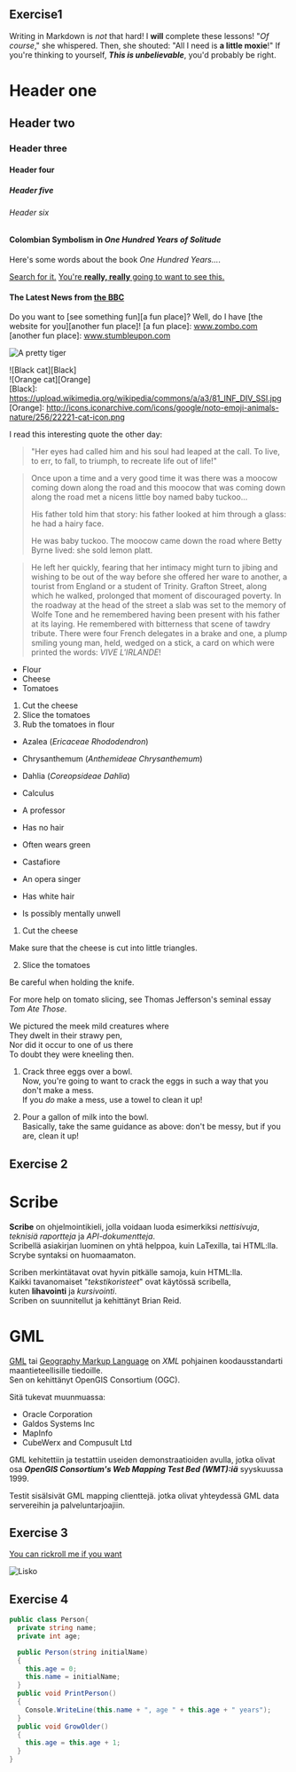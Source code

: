 ## Exercise1

Writing in Markdown is _not_ that hard!
I **will** complete these lessons!
"_Of course_," she whispered. Then, she shouted: "All I need is **a little moxie**!"
If you're thinking to yourself, **_This is unbelievable_**, you'd probably be right.

# Header one
## Header two
### Header three
#### Header four
##### Header five
###### Header six

#### Colombian Symbolism in _One Hundred Years of Solitude_
Here's some words about the book _One Hundred Years..._.

[Search for it.](www.google.com)
[You're **really, really** going to want to see this.](www.dailykitten.com)
#### The Latest News from [the BBC](www.bbc.com/news)

Do you want to [see something fun][a fun place]?
Well, do I have [the website for you][another fun place]!
[a fun place]: www.zombo.com
[another fun place]: www.stumbleupon.com

![A pretty tiger](https://upload.wikimedia.org/wikipedia/commons/5/56/Tiger.50.jpg)


![Black cat][Black]  
![Orange cat][Orange]  
[Black]:  https://upload.wikimedia.org/wikipedia/commons/a/a3/81_INF_DIV_SSI.jpg    
[Orange]: http://icons.iconarchive.com/icons/google/noto-emoji-animals-nature/256/22221-cat-icon.png

I read this interesting quote the other day:
> "Her eyes had called him and his soul had leaped at the call. To live, to err, to fall, to triumph, to recreate life out of life!"

>Once upon a time and a very good time it was there was a moocow coming down along the road and this moocow that was coming down along the road met a nicens little boy named baby tuckoo...
>
>His father told him that story: his father looked at him through a glass: he had a hairy face.
>
>He was baby tuckoo. The moocow came down the road where Betty Byrne lived: she sold lemon platt.

>He left her quickly, fearing that her intimacy might turn to jibing and wishing to be out of the way before she offered her ware to another, a tourist from England or a student of Trinity. Grafton Street, along which he walked, prolonged that moment of discouraged poverty. In the roadway at the head of the street a slab was set to the memory of Wolfe Tone and he remembered having been present with his father at its laying. He remembered with bitterness that scene of tawdry tribute. There were four French delegates in a brake and one, a plump smiling young man, held, wedged on a stick, a card on which were printed the words: _VIVE L'IRLANDE_!

* Flour
* Cheese
* Tomatoes

1. Cut the cheese
2. Slice the tomatoes
3. Rub the tomatoes in flour

* Azalea (_Ericaceae Rhododendron_)
* Chrysanthemum (_Anthemideae Chrysanthemum_)
* Dahlia (_Coreopsideae Dahlia_)

* Calculus
 * A professor
 * Has no hair
 * Often wears green
* Castafiore
 * An opera singer
 * Has white hair
  * Is possibly mentally unwell

  1. Cut the cheese

 Make sure that the cheese is cut into little triangles.

2. Slice the tomatoes

 Be careful when holding the knife.

 For more help on tomato slicing, see Thomas Jefferson's    seminal essay _Tom Ate Those_.

 We pictured the meek mild creatures where  
They dwelt in their strawy pen,  
Nor did it occur to one of us there  
To doubt they were kneeling then.

1. Crack three eggs over a bowl.  
 Now, you're going to want to crack the eggs in such a way that you don't make a mess.  
If you _do_ make a mess, use a towel to clean it up!

2. Pour a gallon of milk into the bowl.  
 Basically, take the same guidance as above: don't be messy, but if you are, clean it up!

 ## Exercise 2

 # Scribe

  **Scribe** on ohjelmointikieli, jolla voidaan luoda esimerkiksi _nettisivuja_,   
 _teknisiä raportteja_ ja _API-dokumentteja_.  
 Scribellä asiakirjan luominen on yhtä helppoa, kuin LaTexilla, tai HTML:lla.  
 Scrybe syntaksi on huomaamaton.  

  Scriben merkintätavat ovat hyvin pitkälle samoja, kuin HTML:lla.  
 Kaikki tavanomaiset "_tekstikoristeet_" ovat käytössä scribella,  
 kuten **lihavointi** ja _kursivointi_.  
 Scriben on suunnitellut ja kehittänyt Brian Reid.

 # GML

 [GML][GML] tai [Geography Markup Language][GML] on _XML_ pohjainen koodausstandarti maantieteellisille tiedoille.  
Sen on kehittänyt OpenGIS Consortium (OGC).

 Sitä tukevat muunmuassa:
 * Oracle Corporation
 * Galdos Systems Inc
 * MapInfo
 * CubeWerx and Compusult Ltd

 GML kehitettiin ja testattiin useiden demonstraatioiden avulla, 
 jotka olivat osa **_OpenGIS Consortium's Web Mapping Test Bed (WMT):iä_** syyskuussa 1999.  

 Testit sisälsivät GML mapping clienttejä. 
 jotka olivat yhteydessä GML data servereihin ja palveluntarjoajiin.

[GML]: https://www.w3.org/Mobile/posdep/GMLIntroduction.html



## Exercise 3

[You can rickroll me if you want][video]

![Lisko](https://images.cdn.yle.fi/image/upload/f_auto,fl_progressive/q_88/w_2131,h_1198,c_crop,x_0,y_100/w_1100,h_620,c_fit/v1442334776/17-3352355f84833d1153.jpg)

[video]: https://www.youtube.com/watch?v=dQw4w9WgXcQ


## Exercise 4
```csharp
public class Person{
  private string name;
  private int age;

  public Person(string initialName)
  {
    this.age = 0;
    this.name = initialName;
  }
  public void PrintPerson()
  {
    Console.WriteLine(this.name + ", age " + this.age + " years");
  }
  public void GrowOlder()
  {
    this.age = this.age + 1;
  }
}
```
